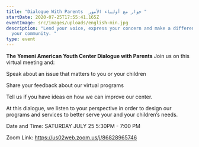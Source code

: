```yaml
---
title: "Dialogue With Parents  حوار مع أولياء الأمور "
startDate: 2020-07-25T17:55:41.165Z
eventImage: src/images/uploads/english-min.jpg
description: "Lend your voice, express your concern and make a difference in
  your community. "
type: event
---
```

**The Yemeni American Youth Center Dialogue with Parents**
Join us on this virtual meeting and:  

Speak about an issue that matters to you or your children 

Share your feedback about our virtual programs 

Tell us if you have ideas on how we can improve our center. 

At this dialogue, we  listen to your perspective in order to design our programs and services to better serve your and your children’s needs. 

Date and Time: SATURDAY JULY 25 5:30PM - 7:00 PM  

Zoom Link: https://us02web.zoom.us/j/86828965746